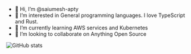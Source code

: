 - 👋 Hi, I’m @saiumesh-apty
- 👀 I’m interested in General programming languages. I love TypeScript and Rust.
- 🌱 I’m currently learning AWS services and Kubernetes
- 💞️ I’m looking to collaborate on Anything Open Source

![GitHub stats](https://github-readme-stats.vercel.app/api?username=saiumesh-apty&count_private=true)


<!---
saiumesh-apty/saiumesh-apty is a ✨ special ✨ repository because its `README.md` (this file) appears on your GitHub profile.
You can click the Preview link to take a look at your changes.
--->
